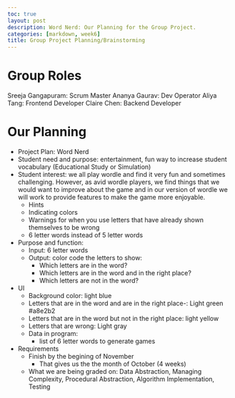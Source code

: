 ```yaml
---
toc: true
layout: post
description: Word Nerd: Our Planning for the Group Project. 
categories: [markdown, week6]
title: Group Project Planning/Brainstorming
--- 
```


# Group Roles
Sreeja Gangapuram: Scrum Master
Ananya Gaurav: Dev Operator
Aliya Tang: Frontend Developer 
Claire Chen: Backend Developer 

# Our Planning 
- Project Plan: Word Nerd
- Student need and purpose: entertainment, fun way to increase student vocabulary (Educational Study or Simulation)
- Student interest: we all play wordle and find it very fun and sometimes challenging. However, as avid wordle players, we find things that we would want to improve about the game and in our version of wordle we will work to provide features to make the game more enjoyable.
    - Hints
    - Indicating colors
    - Warnings for when you use letters that have already shown themselves to be wrong
    - 6 letter words instead of 5 letter words
- Purpose and function:
    - Input: 6 letter words
    - Output: color code the letters to show:
        - Which letters are in the word?
        - Which letters are in the word and in the right place?
        - Which letters are not in the word?
- UI
    - Background color: light blue
    - Letters that are in the word and are in the right place-: Light green #a8e2b2
    - Letters that are in the word but not in the right place: light yellow
    - Letters that are wrong:  Light gray
    - Data in program: 
        - list of 6 letter words to generate games
- Requirements 
    - Finish by the begining of November
        - That gives us the the month of October (4 weeks) 
    - What we are being graded on: Data Abstraction, Managing Complexity, Procedural Abstraction, Algorithm Implementation, Testing
